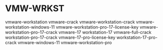 # VMW-WRKST
vmware-workstation  vmware-crack vmware-workstation-crack vmware-workstation-windows-11 vmware-workstation-pro-17-license-key vmware-workstation-pro-17-crack vmware-17 workstation-17 vmware-full-crack workstation-pro-17-crack vmware-17-pro-license-key workstation-17-pro-crack vmware-windows-11 vmware-workstation-pro
